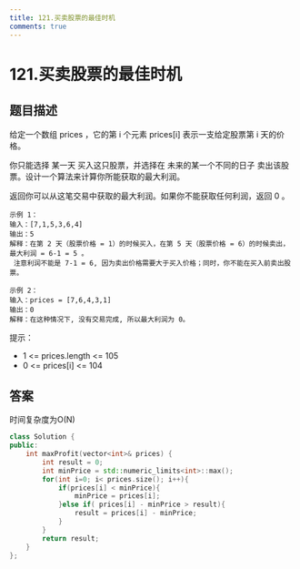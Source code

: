 ```yaml
---
title: 121.买卖股票的最佳时机
comments: true
---
```

# 121.买卖股票的最佳时机
## 题目描述
给定一个数组 prices ，它的第 i 个元素 prices[i] 表示一支给定股票第 i 天的价格。

你只能选择 某一天 买入这只股票，并选择在 未来的某一个不同的日子 卖出该股票。设计一个算法来计算你所能获取的最大利润。

返回你可以从这笔交易中获取的最大利润。如果你不能获取任何利润，返回 0 。

 

    示例 1：
    输入：[7,1,5,3,6,4]
    输出：5
    解释：在第 2 天（股票价格 = 1）的时候买入，在第 5 天（股票价格 = 6）的时候卖出，最大利润 = 6-1 = 5 。
     注意利润不能是 7-1 = 6, 因为卖出价格需要大于买入价格；同时，你不能在买入前卖出股票。

    示例 2：
    输入：prices = [7,6,4,3,1]
    输出：0
    解释：在这种情况下, 没有交易完成, 所以最大利润为 0。
 
提示：
- 1 <= prices.length <= 105
- 0 <= prices[i] <= 104
  
## 答案
时间复杂度为O(N)
```cpp
class Solution {
public:
    int maxProfit(vector<int>& prices) {
        int result = 0;
        int minPrice = std::numeric_limits<int>::max();
        for(int i=0; i< prices.size(); i++){
            if(prices[i] < minPrice){
                minPrice = prices[i];
            }else if( prices[i] - minPrice > result){
                result = prices[i] - minPrice;
            }
        }
        return result;
    }
};
```